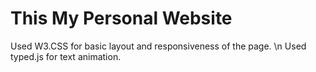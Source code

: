 # This My Personal Website
Used W3.CSS for basic layout and responsiveness of the page. \n
Used typed.js for text animation.
